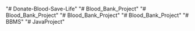 "# Donate-Blood-Save-Life" 
"# Blood_Bank_Project" 
"# Blood_Bank_Project" 
"# Blood_Bank_Project" 
"# Blood_Bank_Project" 
"# BBMS" 
"# JavaProject" 

